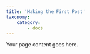```yaml
---
title: 'Making the First Post'
taxonomy:
    category:
        - docs
---
```


Your page content goes here.